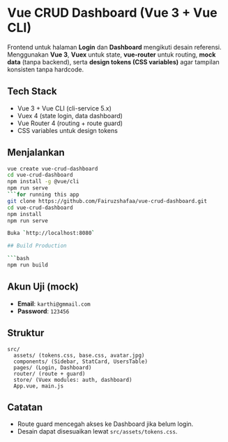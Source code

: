 # Vue CRUD Dashboard (Vue 3 + Vue CLI)

Frontend untuk halaman **Login** dan **Dashboard** mengikuti desain referensi.
Menggunakan **Vue 3**, **Vuex** untuk state, **vue-router** untuk routing, **mock data** (tanpa backend),
serta **design tokens (CSS variables)** agar tampilan konsisten tanpa hardcode.

## Tech Stack

- Vue 3 + Vue CLI (cli-service 5.x)
- Vuex 4 (state login, data dashboard)
- Vue Router 4 (routing + route guard)
- CSS variables untuk design tokens

## Menjalankan

````bash
vue create vue-crud-dashboard
cd vue-crud-dashboard
npm install -g @vue/cli
npm run serve
```for running this app
git clone https://github.com/Fairuzshafaa/vue-crud-dashboard.git
cd vue-crud-dashboard
npm install
npm run serve

Buka `http://localhost:8080`

## Build Production

```bash
npm run build
````

## Akun Uji (mock)

- **Email**: `karthi@gmmail.com`
- **Password**: `123456`

## Struktur

```
src/
  assets/ (tokens.css, base.css, avatar.jpg)
  components/ (Sidebar, StatCard, UsersTable)
  pages/ (Login, Dashboard)
  router/ (route + guard)
  store/ (Vuex modules: auth, dashboard)
  App.vue, main.js
```

## Catatan

- Route guard mencegah akses ke Dashboard jika belum login.
- Desain dapat disesuaikan lewat `src/assets/tokens.css`.

```

```
